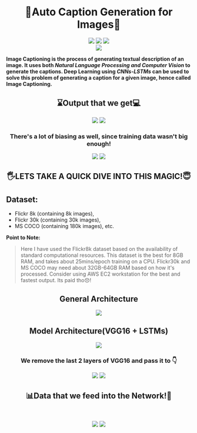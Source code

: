 # <div align="center"> 🤖Auto Caption Generation for Images📸
<p align='center'> 
 <img src="https://img.shields.io/badge/-Auto Image2Caption-brightgreen?style=for-the-badge" />
 <img src="https://forthebadge.com/images/badges/built-with-love.svg" />
 <img src="https://img.shields.io/badge/-By%20Swarnabha%20Das-yellow?style=for-the-badge" /><br>
 <img src="http://ForTheBadge.com/images/badges/made-with-python.svg"/>
</p>
</div>

**Image Captioning is the process of generating textual description of an image. It uses both *Natural Language Processing and Computer Vision* to generate the captions. Deep Learning using *CNNs-LSTMs* can be used to solve this problem of generating a caption for a given image, hence called Image Captioning.**

## <div align="center"> ⌛Output that we get💻
<p align='center'> 
 <img src="https://github.com/sd2001/Auto-Image2Caption/blob/main/correct1.png" />
 <img src="https://github.com/sd2001/Auto-Image2Caption/blob/main/correct2.png" /> 
</p>
</div> 

### <div align="center"> There's a lot of biasing as well, since training data wasn't big enough!</div>

<p align='center'> 
 <img src="https://github.com/sd2001/Auto-Image2Caption/blob/main/bias1.png" />
 <img src="https://github.com/sd2001/Auto-Image2Caption/blob/main/bias2.png" /> 
</p>
 
 ## <div align="center"> 🖐️LETS TAKE A QUICK DIVE INTO THIS MAGIC!😇</div>

## Dataset:
- Flickr 8k (containing 8k images), 
- Flickr 30k (containing 30k images), 
- MS COCO (containing 180k images), etc.

**Point to Note:**
> Here I have used the Flickr8k dataset based on the availability of standard computational resources. This dataset is the best for 8GB RAM, and takes about 25mins/epoch training on a CPU. 
  Flickr30k and MS COCO may need about 32GB-64GB RAM based on how it's processed. Consider using AWS EC2 workstation for the best and fastest output. Its paid tho😞!
  
## <div align="center">General Architecture
<p align='center'> 
 <img src="https://github.com/sd2001/Auto-Image2Caption/blob/main/model.png" /> 
</p>
  </div>

## <div align="center"> Model Architecture(VGG16 + LSTMs)
<p align='center'> 
 <img src="https://github.com/sd2001/Auto-Image2Caption/blob/main/vgg16.png" /></p>
</div>

### <div align="center"> We remove the last 2 layers of VGG16 and pass it to 👇 
 
 <p align='center'> 
 <img src="https://github.com/sd2001/Auto-Image2Caption/blob/main/lstm.png" />
 <img src="https://github.com/sd2001/Auto-Image2Caption/blob/main/summary.png" />
</p>
</div>

## <div align="center"> 📊Data that we feed into the Network!📁
  <br><p align='center'>
  <img src="https://github.com/sd2001/Auto-Image2Caption/blob/main/encoded.png" />
  <img src="https://github.com/sd2001/Auto-Image2Caption/blob/main/flow.png" />
  </p>  
 </div>
 
 
 
